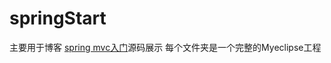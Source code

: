 # springStart

主要用于博客 [spring mvc入门](https://www.jianshu.com/p/71980b5d668a)源码展示
每个文件夹是一个完整的Myeclipse工程
